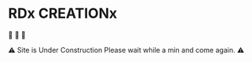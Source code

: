# RDx CREATIONx


 :construction: :construction: :construction: 

:warning: Site is Under Construction Please wait while a min and come again. :warning:
